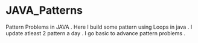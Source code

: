 # JAVA_Patterns
Pattern Problems in JAVA .
Here I build some pattern using Loops in java .
I update atleast 2 pattern a day . 
I go basic to advance pattern problems .

